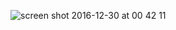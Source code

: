 ![screen shot 2016-12-30 at 00 42 11](https://cloud.githubusercontent.com/assets/18755619/21557773/05a685a8-ce29-11e6-8824-457da545beb2.png)
